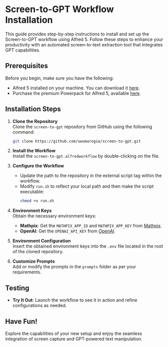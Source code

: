 # Screen-to-GPT Workflow Installation

This guide provides step-by-step instructions to install and set up the Screen-to-GPT workflow using Alfred 5. Follow these steps to enhance your productivity with an automated screen-to-text extraction tool that integrates GPT capabilities.

## Prerequisites

Before you begin, make sure you have the following:
- Alfred 5 installed on your machine. You can download it [here](https://www.alfredapp.com/).
- Purchase the premium Powerpack for Alfred 5, available [here](https://www.alfredapp.com/powerpack/).

## Installation Steps

1. **Clone the Repository**  
   Clone the `screen-to-gpt` repository from GitHub using the following command:
   ```bash
   git clone https://github.com/uwumarogie/screen-to-gpt.git
   ```

2. **Install the Workflow**  
   Install the `screen-to-gpt.alfredworkflow` by double-clicking on the file.

3. **Configure the Workflow**  
   - Update the path to the repository in the external script tag within the workflow.
   - Modify `run.sh` to reflect your local path and then make the script executable:
     ```bash
     chmod +x run.sh
     ```

4. **Environment Keys**  
   Obtain the necessary environment keys:
   - **Mathpix**: Get the `MATHPIX_APP_ID` and `MATHPIX_APP_KEY` from [Mathpix](https://mathpix.com/).
   - **OpenAI**: Get the `OPENAI_API_KEY` from [OpenAI](https://openai.com/). 

5. **Environment Configuration**  
   Insert the obtained environment keys into the `.env` file located in the root of the cloned repository.

6. **Customize Prompts**  
   Add or modify the prompts in the `prompts` folder as per your requirements.

## Testing

- **Try It Out**: Launch the workflow to see it in action and refine configurations as needed.

## Have Fun!

Explore the capabilities of your new setup and enjoy the seamless integration of screen capture and GPT-powered text manipulation.
